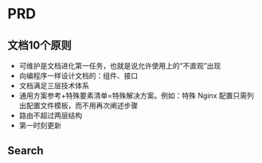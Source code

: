 # PRD

## 文档10个原则

* 可维护是文档进化第一任务，也就是说允许使用上的“不直观”出现
* 向编程序一样设计文档的：组件、接口
* 文档满足三层技术体系
* 通用方案参考+特殊要素清单=特殊解决方案。例如：特殊 Nginx 配置只需列出配置文件模板，而不用再次阐述步骤
* 路由不超过两层结构
* 第一时刻更新

## Search


